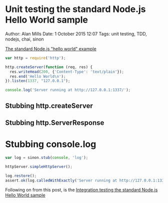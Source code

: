 Unit testing the standard Node.js Hello World sample
====================================================
Author: Alan Mills
Date: 1 October 2015 12:07
Tags: unit testing, TDD, nodejs, chai, sinon

[The standard Node.js "hello world" example](https://nodejs.org/en/about/)
``` javascript
var http = require('http');

http.createServer(function (req, res) {
  res.writeHead(200, {'Content-Type': 'text/plain'});
  res.end('Hello World\n');
}).listen(1337, "127.0.0.1");

console.log('Server running at http://127.0.0.1:1337/');
```

## Stubbing http.createServer

## Stubbing http.ServerResponse

# Stubbing console.log
``` javascript
var log = sinon.stub(console, 'log');

httpServer.simpleHttpServer();

log.restore();
assert.ok(log.calledWithExactly('Server running at http://127.0.0.1:1337/'));
```

Following on from this post, is the [Integration testing the standard Node.js Hello World sample](./integration-testing-nodejs-hello-world.md)
